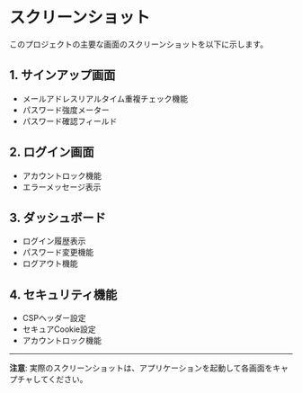# スクリーンショット

このプロジェクトの主要な画面のスクリーンショットを以下に示します。

## 1. サインアップ画面
- メールアドレスリアルタイム重複チェック機能
- パスワード強度メーター
- パスワード確認フィールド

## 2. ログイン画面
- アカウントロック機能
- エラーメッセージ表示

## 3. ダッシュボード
- ログイン履歴表示
- パスワード変更機能
- ログアウト機能

## 4. セキュリティ機能
- CSPヘッダー設定
- セキュアCookie設定
- アカウントロック機能

---

**注意**: 実際のスクリーンショットは、アプリケーションを起動して各画面をキャプチャしてください。 